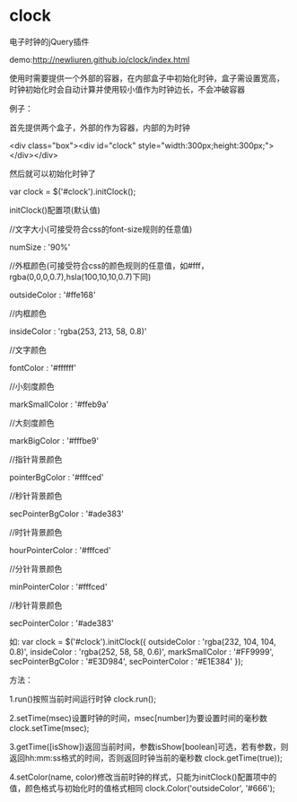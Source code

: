 # clock
电子时钟的jQuery插件

demo:http://newliuren.github.io/clock/index.html

使用时需要提供一个外部的容器，在内部盒子中初始化时钟，盒子需设置宽高，
时钟初始化时会自动计算并使用较小值作为时钟边长，不会冲破容器


例子：

首先提供两个盒子，外部的作为容器，内部的为时钟

\<div class="box"\>\<div id="clock" style="width:300px;height:300px;"\>\</div\>\</div\>

然后就可以初始化时钟了

var clock = $('#clock').initClock();



initClock()配置项(默认值)

//文字大小(可接受符合css的font-size规则的任意值)

numSize : '90%'

//外框颜色(可接受符合css的颜色规则的任意值，如#fff，rgba(0,0,0,0.7),hsla(100,10,10,0.7)下同)

outsideColor : '#ffe168'

//内框颜色

insideColor : 'rgba(253, 213, 58, 0.8)'

//文字颜色

fontColor : '#ffffff'

//小刻度颜色

markSmallColor : '#ffeb9a'

//大刻度颜色

markBigColor : '#fffbe9'

//指针背景颜色

pointerBgColor : '#fffced'

//秒针背景颜色

secPointerBgColor : '#ade383'

//时针背景颜色

hourPointerColor : '#fffced'

//分针背景颜色

minPointerColor : '#fffced'

//秒针背景颜色

secPointerColor : '#ade383'


如:
var clock = $('#clock').initClock({
    outsideColor : 'rgba(232, 104, 104, 0.8)',
    insideColor : 'rgba(252, 58, 58, 0.6)',
    markSmallColor : '#FF9999',
    secPointerBgColor : '#E3D984',
    secPointerColor : '#E1E384'
});


方法：

1.run()按照当前时间运行时钟
clock.run();


2.setTime(msec)设置时钟的时间，msec[number]为要设置时间的毫秒数
clock.setTime(msec);


3.getTime([isShow])返回当前时间，参数isShow[boolean]可选，若有参数，则返回hh:mm:ss格式的时间，否则返回时钟当前的毫秒数
clock.getTime(true));


4.setColor(name, color)修改当前时钟的样式，只能为initClock()配置项中的值，颜色格式与初始化时的值格式相同
clock.Color('outsideColor', '#666');

